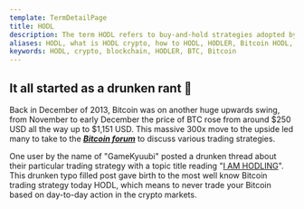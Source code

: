 ```yaml
---
template: TermDetailPage
title: HODL
description: The term HODL refers to buy-and-hold strategies adopted by members of bitcoin and other cryptocurrency communities.
aliases: HODL, what is HODL crypto, how to HODL, HODLER, Bitcoin HODL, how to pronounce HODL
keywords: HODL, crypto, blockchain, HODLER, BTC, Bitcoin
---
```


## It all started as a drunken rant 🥃 

Back in December of 2013, Bitcoin was on another huge upwards swing, from November to early December the price of BTC rose from around $250 USD all the way up to $1,151 USD. This massive 300x move to the upside led many to take to the ***[Bitcoin forum](https://bitcointalk.org/index.php)*** to discuss various trading strategies. 

One user by the name of "GameKyuubi" posted a drunken thread about their particular trading strategy with a topic title reading "[I AM HODLING](https://bitcointalk.org/index.php?topic=375643.0)". This drunken typo filled post gave birth to the most well know Bitcoin trading strategy today HODL, which means to never trade your Bitcoin based on day-to-day action in the crypto markets.

<YoutubeVideo url="https://www.youtube.com/watch?v=1wxLaHrYyrs" />
